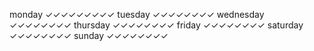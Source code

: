 monday        ✓✓✓✓✓✓✓✓✓
tuesday       ✓✓✓✓✓✓✓✓
wednesday     ✓✓✓✓✓✓✓✓
thursday      ✓✓✓✓✓✓✓✓
friday        ✓✓✓✓✓✓✓✓
saturday      ✓✓✓✓✓✓✓✓
sunday        ✓✓✓✓✓✓✓✓
